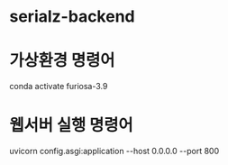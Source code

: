 # serialz-backend

# 가상환경 명령어
conda activate furiosa-3.9

# 웹서버 실행 명령어
uvicorn config.asgi:application --host 0.0.0.0 --port 800
